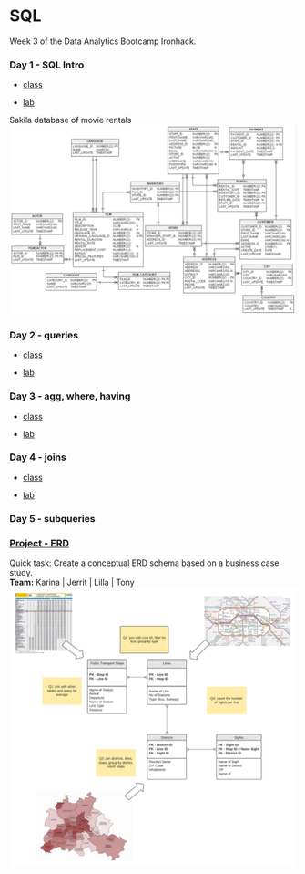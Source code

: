 # SQL
Week 3 of the Data Analytics Bootcamp Ironhack.

### Day 1 - SQL Intro
- [class](https://github.com/KC2016/SQL-queries/tree/main/Ironhack/classes/day1-SQL-sakila)

- [lab](https://github.com/KC2016/developing_tech_skills/tree/main/SQL_Ironhack/labs/lab_day1-SQL-sakila)

Sakila database of movie rentals
![Sakila DBschema](images/sakila_diagram.png)


### Day 2 - queries
- [class](https://github.com/KC2016/SQL-queries/tree/main/Ironhack/classes/day2_SQL)

- [lab](https://github.com/KC2016/developing_tech_skills/tree/main/SQL_Ironhack/labs/lab_day2_SQL)


### Day 3 - agg, where, having
- [class](https://github.com/KC2016/developing_tech_skills/tree/main/SQL_Ironhack/labs/lab_day3_aggs_where_having)

- [lab](https://github.com/KC2016/SQL-queries/tree/main/Ironhack/labs/lab_day3_aggs_where_having)

### Day 4 - joins

- [class](https://github.com/KC2016/SQL-queries/tree/main/Ironhack/classes/day4-sql_joins)

- [lab](https://github.com/KC2016/developing_tech_skills/tree/main/SQL_Ironhack/labs/lab_day4_SQL_joins)



### Day 5 - subqueries

### [Project - ERD](https://github.com/KC2016/SQL-queries/tree/main/Ironhack/labs/project_ERD)
Quick task: Create a conceptual ERD schema based on a business case study.</br>
**Team:** Karina | Jerrit | Lilla | Tony
![project_EDR](labs/project_ERD/ERD_project.png)

